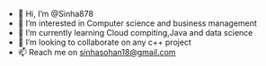 - 👋 Hi, I’m @Sinha878
- 👀 I’m interested in Computer science and business management
- 🌱 I’m currently learning Cloud compiting,Java and data science
- 💞️ I’m looking to collaborate on any c++ project
- 📫 Reach me on sinhasohan18@gmail.com

<!---
Sinha878/Sinha878 is a ✨ special ✨ repository because its `README.md` (this file) appears on your GitHub profile.
You can click the Preview link to take a look at your changes.
--->
